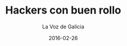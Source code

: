 ---
layout: page
author: La Voz de Galicia
title: Hackers con buen rollo
description: Alfredo González y Diego Enrique Fontán plantean utilizar tecnología de realidad virtual para facilitar los tratamientos de fobias. Es el caso de una persona con fobia a las arañas, a la que en un tratamiento tradicional se le expone al insecto en una fase avanzada. «Sin embargo, con la realidad virtual se puede simular antes y aunque el paciente sienta el elemento delante, el hecho de que sepa que no es real le ayuda a controlarlo porque está ante un entorno seguro». Acorta los tratamientos, facilita las cosas a los terapeutas y supone menor coste, según explican sus autores.
date: 2016-02-26
link: https://www.lavozdegalicia.es/noticia/vigo/vigo/2016/02/26/hackers-buen-rollo-vigo/0003_201602V26C12991.htm
archive: https://archive.is/YlFlN
categories: press
tags: [developer, freelancer, tyr]
---